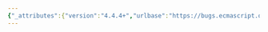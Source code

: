```yaml
---
{"_attributes":{"version":"4.4.4+","urlbase":"https://bugs.ecmascript.org/","maintainer":"dherman@mozilla.com"},"bug":{"bug_id":906,"creation_ts":"2012-11-01 18:34:00 -0700","short_desc":"15.1.3: missing \"within string\"","delta_ts":"2012-11-23 09:45:33 -0800","product":"Draft for 6th Edition","component":"editorial issue","version":"Rev 11: October 26, 2012 Draft","rep_platform":"All","op_sys":"All","bug_status":"RESOLVED","resolution":"FIXED","priority":"Normal","bug_severity":"normal","everconfirmed":true,"reporter":{"uid":"jmdyck","name":"Michael Dyck"},"assigned_to":{"uid":"allen","name":"Allen Wirfs-Brock"},"long_desc":[{"commentid":2386,"comment_count":0,"who":{"uid":"jmdyck","name":"Michael Dyck"},"bug_when":"2012-11-01 18:34:30 -0700","thetext":"In 15.1.3 \"URI Handling Function Properties\",\nunder \"Runtime Semantics: Decode Abstract Operation\",\nstep 4.d.vii.7.b says:\n    If the character at position k is not ‘%’, throw a URIError exception.\n\nAfter \"position k\", insert \"within /string/\".\n\nAlso, the '%' should probably be in bold monospace."},{"commentid":2391,"comment_count":1,"who":{"uid":"allen","name":"Allen Wirfs-Brock"},"bug_when":"2012-11-01 18:41:25 -0700","thetext":"and with straight quotes\n\ncorrected in rev 12 editor's draft"},{"commentid":2620,"comment_count":2,"who":{"uid":"allen","name":"Allen Wirfs-Brock"},"bug_when":"2012-11-23 09:45:33 -0800","thetext":"corrected in rev 12, Nov. 22, 2012 draft"}]}}
---
```

